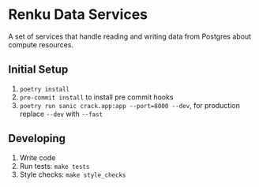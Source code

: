 # Renku Data Services

A set of services that handle reading and writing data from Postgres about compute resources.

## Initial Setup

1. `poetry install`
2. `pre-commit install` to install pre commit hooks
3. `poetry run sanic crack.app:app --port=8000 --dev`, for production replace `--dev` with `--fast`

## Developing

1. Write code
2. Run tests: `make tests`
3. Style checks: `make style_checks`
